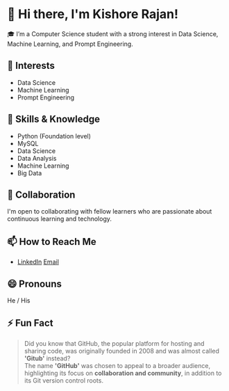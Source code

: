 # 👋 Hi there, I'm Kishore Rajan!

🎓 I’m a Computer Science student with a strong interest in Data Science, Machine Learning, and Prompt Engineering.

## 👀 Interests
- Data Science
- Machine Learning
- Prompt Engineering

## 🌱 Skills & Knowledge
- Python (Foundation level)
- MySQL
- Data Science
- Data Analysis
- Machine Learning
- Big Data

## 💞️ Collaboration
I'm open to collaborating with fellow learners who are passionate about continuous learning and technology.

## 📫 How to Reach Me
- [LinkedIn](https://www.linkedin.com/in/kishore-rajan-056711285/) 
[Email](mailto:kishorerajan777@gmail.com)
## 😄 Pronouns
He / His

## ⚡ Fun Fact
> Did you know that GitHub, the popular platform for hosting and sharing code, was originally founded in 2008 and was almost called **'Gitub'** instead?  
> The name **'GitHub'** was chosen to appeal to a broader audience, highlighting its focus on **collaboration and community**, in addition to its Git version control roots.

